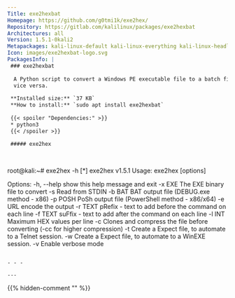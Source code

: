 ```yaml
---
Title: exe2hexbat
Homepage: https://github.com/g0tmi1k/exe2hex/
Repository: https://gitlab.com/kalilinux/packages/exe2hexbat
Architectures: all
Version: 1.5.1-0kali2
Metapackages: kali-linux-default kali-linux-everything kali-linux-headless kali-linux-large kali-linux-nethunter kali-tools-post-exploitation 
Icon: images/exe2hexbat-logo.svg
PackagesInfo: |
 ### exe2hexbat
 
  A Python script to convert a Windows PE executable file to a batch file and
  vice versa.
 
 **Installed size:** `37 KB`  
 **How to install:** `sudo apt install exe2hexbat`  
 
 {{< spoiler "Dependencies:" >}}
 * python3
 {{< /spoiler >}}
 
 ##### exe2hex
 
 
 ```
 root@kali:~# exe2hex -h
 [*] exe2hex v1.5.1
 Usage: exe2hex [options]
 
 Options:
   -h, --help  show this help message and exit
   -x EXE      The EXE binary file to convert
   -s          Read from STDIN
   -b BAT      BAT output file (DEBUG.exe method - x86)
   -p POSH     PoSh output file (PowerShell method - x86/x64)
   -e          URL encode the output
   -r TEXT     pRefix - text to add before the command on each line
   -f TEXT     suFfix - text to add after the command on each line
   -l INT      Maximum HEX values per line
   -c          Clones and compress the file before converting (-cc for higher
               compression)
   -t          Create a Expect file, to automate to a Telnet session.
   -w          Create a Expect file, to automate to a WinEXE session.
   -v          Enable verbose mode
 ```
 
 - - -
 
---
```

{{% hidden-comment "<!--Do not edit anything above this line-->" %}}
